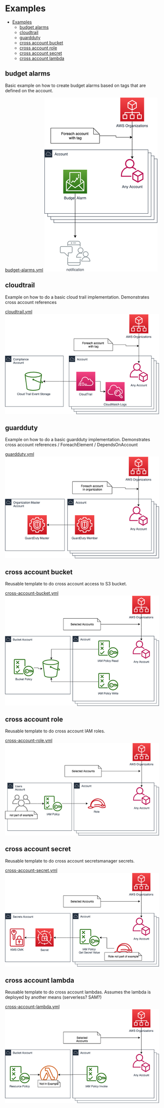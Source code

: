 

# Examples
<!-- @import "[TOC]" {cmd="toc" depthFrom=2 depthTo=6 orderedList=false} -->

<!-- code_chunk_output -->

- [Examples](#examples)
  - [budget alarms](#budget-alarms)
  - [cloudtrail](#cloudtrail)
  - [guardduty](#guardduty)
  - [cross account bucket](#cross-account-bucket)
  - [cross account role](#cross-account-role)
  - [cross account secret](#cross-account-secret)
  - [cross account lambda](#cross-account-lambda)

<!-- /code_chunk_output -->


## budget alarms

Basic example on how to create budget alarms based on tags that are defined on the account.

[budget-alarms.yml](budget-alarms.yml)
![budget alarms](budget-alarms.png)

## cloudtrail

Example on how to do a basic cloud trail implementation. Demonstrates cross account references

[cloudtrail.yml](cloudtrail.yml)
![cloudtrail](cloudtrail.png)


## guardduty

Example on how to do a basic guardduty implementation. Demonstrates cross account references / ForeachElement / DependsOnAccount

[guardduty.yml](guardduty.yml)
![guardduty](guardduty.png)


## cross account bucket

Reusable template to do cross account access to S3 bucket.

[cross-account-bucket.yml](cross-account-bucket.yml)
![cross-account-bucket](cross-account-bucket.png)


## cross account role

Reusable template to do cross account IAM roles.

[cross-account-role.yml](cross-account-role.yml)
![cross-account-role](cross-account-role.png)


## cross account secret

Reusable template to do cross account secretsmanager secrets.

[cross-account-secret.yml](cross-account-secret.yml)
![cross-account-secret](cross-account-secret.png)

## cross account lambda

Reusable template to do cross account lambdas. Assumes the lambda is deployed by another means (serverless? SAM?)

[cross-account-lambda.yml](cross-account-lambda.yml)
![cross-account-lambda](cross-account-lambda.png)
